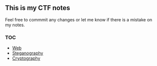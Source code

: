 ## This is my CTF notes

Feel free to commmit any changes or let me know if there is a mistake on my notes.

### TOC

- [Web](/Web)
- [Steganography](/Steganography)
- [Cryptography](/Cryptography)

